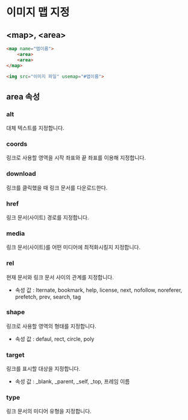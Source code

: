 # 이미지 맵 지정

## \<map>, \<area>

```html
<map name="맵이름">
    <area>
    <area>
</map>

<img src="이미지 파일" usemap="#맵이름">
```

## area 속성

### alt

대체 텍스트를 지정합니다.

### coords

링크로 사용할 영역을 시작 좌표와 끝 좌표를 이용해 지정합니다.

### download 

링크를 클릭했을 때 링크 문서를 다운로드한다.

### href

링크 문서(사이트) 경로를 지정합니다.

### media 

링크 문서(사이트)를 어떤 미디어에 최적화시킬지 지정합니다.

### rel

현재 문서와 링크 문서 사이의 관계를 지정합니다.

- 속성 값 : Iternate, bookmark, help, license, next, nofollow, noreferer, prefetch, prev, search, tag

### shape 

링크로 사용할 영역의 형태를 지정합니다.
-  속성 값 : defaul, rect, circle, poly

### target

링크를 표시할 대상을 지정합니다.
- 속성 값 : _blank, _parent, _self, _top, 프레임 이름

### type

링크 문서의 미디어 유형을 지정합니다.